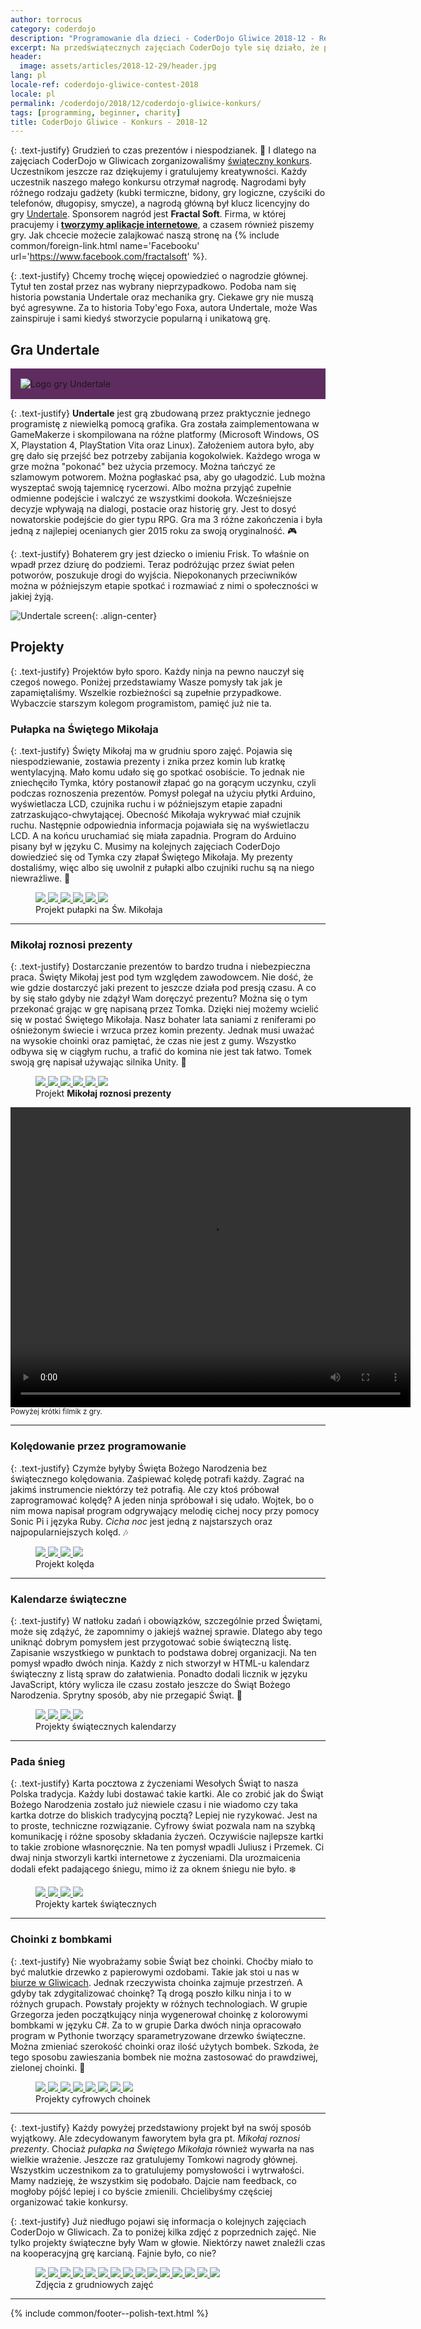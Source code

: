 ```yaml
---
author: torrocus
category: coderdojo
description: "Programowanie dla dzieci - CoderDojo Gliwice 2018-12 - Relacja z konkursu"
excerpt: Na przedświątecznych zajęciach CoderDojo tyle się działo, że postanowiliśmy o tym napisać. Szczególnie wart uwagi był konkurs z nagrodami. Więcej w artykule.
header:
  image: assets/articles/2018-12-29/header.jpg
lang: pl
locale-ref: coderdojo-gliwice-contest-2018
locale: pl
permalink: /coderdojo/2018/12/coderdojo-gliwice-konkurs/
tags: [programming, beginner, charity]
title: CoderDojo Gliwice - Konkurs - 2018-12
---
```


{: .text-justify}
Grudzień to czas prezentów i niespodzianek.
💝
I dlatego na zajęciach CoderDojo w Gliwicach zorganizowaliśmy [świąteczny konkurs]({{site.url}}/coderdojo/2018/12/coderdojo-gliwice/#konkurs).
Uczestnikom jeszcze raz dziękujemy i gratulujemy kreatywności.
Każdy uczestnik naszego małego konkursu otrzymał nagrodę.
Nagrodami były różnego rodzaju gadżety (kubki termiczne, bidony, gry logiczne, czyściki do telefonów, długopisy, smycze), a nagrodą główną był klucz licencyjny do gry <a href='https://undertale.com/' rel='nofollow noopener' target='_blank'>Undertale</a>.
Sponsorem nagród jest **Fractal Soft**.
Firma, w której pracujemy i <a href='https://fractalsoft.org/pl' target='_blank' title='Aplikacje internetowe w Ruby on Rails'>**tworzymy aplikacje internetowe**</a>, a czasem również piszemy gry.
Jak chcecie możecie zalajkować naszą stronę na {% include common/foreign-link.html name='Facebooku' url='https://www.facebook.com/fractalsoft' %}.

{: .text-justify}
Chcemy trochę więcej opowiedzieć o nagrodzie głównej.
Tytuł ten został przez nas wybrany nieprzypadkowo.
Podoba nam się historia powstania Undertale oraz mechanika gry.
Ciekawe gry nie muszą być agresywne.
Za to historia Toby'ego Foxa, autora Undertale, może Was zainspiruje i sami kiedyś stworzycie popularną i unikatową grę.


## Gra Undertale

<div style='background-color: #5f2c60; margin-bottom: 1em; padding: 16px'>
  <img src='/assets/articles/2018-12-29/game-undertale.png' alt='Logo gry Undertale' class='align-center'>
</div>

{: .text-justify}
**Undertale** jest grą zbudowaną przez praktycznie jednego programistę z niewielką pomocą grafika.
Gra została zaimplementowana w GameMakerze i skompilowana na różne platformy (Microsoft Windows, OS X, Playstation 4, PlayStation Vita oraz Linux).
Założeniem autora było, aby grę dało się przejść bez potrzeby zabijania kogokolwiek.
Każdego wroga w grze można "pokonać" bez użycia przemocy.
Można tańczyć ze szlamowym potworem.
Można pogłaskać psa, aby go ułagodzić.
Lub można wyszeptać swoją tajemnicę rycerzowi.
Albo można przyjąć zupełnie odmienne podejście i walczyć ze wszystkimi dookoła.
Wcześniejsze decyzje wpływają na dialogi, postacie oraz historię gry.
Jest to dosyć nowatorskie podejście do gier typu RPG.
Gra ma 3 różne zakończenia i była jedną z najlepiej ocenianych gier 2015 roku za swoją oryginalność.
🎮

{: .text-justify}
Bohaterem gry jest dziecko o imieniu Frisk.
To właśnie on wpadł przez dziurę do podziemi.
Teraz podróżując przez świat pełen potworów, poszukuje drogi do wyjścia.
Niepokonanych przeciwników można w późniejszym etapie spotkać i rozmawiać z nimi o społeczności w jakiej żyją.

![Undertale screen]({{site.url}}/assets/articles/2018-12-29/game-undertale-screen.png){: .align-center}


## Projekty

{: .text-justify}
Projektów było sporo.
Każdy ninja na pewno nauczył się czegoś nowego.
Poniżej przedstawiamy Wasze pomysły tak jak je zapamiętaliśmy.
Wszelkie rozbieżności są zupełnie przypadkowe.
Wybaczcie starszym kolegom programistom, pamięć już nie ta.


### Pułapka na Świętego Mikołaja

{: .text-justify}
Święty Mikołaj ma w grudniu sporo zajęć.
Pojawia się niespodziewanie, zostawia prezenty i znika przez komin lub kratkę wentylacyjną.
Mało komu udało się go spotkać osobiście.
To jednak nie zniechęciło Tymka, który postanowił złapać go na gorącym uczynku, czyli podczas roznoszenia prezentów.
Pomysł polegał na użyciu płytki Arduino, wyświetlacza LCD, czujnika ruchu i w późniejszym etapie zapadni zatrzaskująco-chwytającej.
Obecność Mikołaja wykrywać miał czujnik ruchu.
Następnie odpowiednia informacja pojawiała się na wyświetlaczu LCD.
A na końcu uruchamiać się miała zapadnia.
Program do Arduino pisany był w języku C.
Musimy na kolejnych zajęciach CoderDojo dowiedzieć się od Tymka czy złapał Świętego Mikołaja.
My prezenty dostaliśmy, więc albo się uwolnił z pułapki albo czujniki ruchu są na niego niewrażliwe.
🔔

<figure class='half'>
  <a href='/assets/gallery/2018-12-29/trap-for-santa-claus/01.jpg'>
    <img src='/assets/gallery/2018-12-29/trap-for-santa-claus/thumbs/01.jpg'>
  </a>
  <a href='/assets/gallery/2018-12-29/trap-for-santa-claus/02.jpg'>
    <img src='/assets/gallery/2018-12-29/trap-for-santa-claus/thumbs/02.jpg'>
  </a>
  <a href='/assets/gallery/2018-12-29/trap-for-santa-claus/03.jpg'>
    <img src='/assets/gallery/2018-12-29/trap-for-santa-claus/thumbs/03.jpg'>
  </a>
  <a href='/assets/gallery/2018-12-29/trap-for-santa-claus/04.jpg'>
    <img src='/assets/gallery/2018-12-29/trap-for-santa-claus/thumbs/04.jpg'>
  </a>
  <a href='/assets/gallery/2018-12-29/trap-for-santa-claus/05.jpg'>
    <img src='/assets/gallery/2018-12-29/trap-for-santa-claus/thumbs/05.jpg'>
  </a>
  <a href='/assets/gallery/2018-12-29/trap-for-santa-claus/06.jpg'>
    <img src='/assets/gallery/2018-12-29/trap-for-santa-claus/thumbs/06.jpg'>
  </a>
  <figcaption>Projekt pułapki na Św. Mikołaja</figcaption>
</figure>

----

### Mikołaj roznosi prezenty

{: .text-justify}
Dostarczanie prezentów to bardzo trudna i niebezpieczna praca.
Święty Mikołaj jest pod tym względem zawodowcem.
Nie dość, że wie gdzie dostarczyć jaki prezent to jeszcze działa pod presją czasu.
A co by się stało gdyby nie zdążył Wam doręczyć prezentu?
Można się o tym przekonać grając w grę napisaną przez Tomka.
Dzięki niej możemy wcielić się w postać Świętego Mikołaja.
Nasz bohater lata saniami z reniferami po ośnieżonym świecie i wrzuca przez komin prezenty.
Jednak musi uważać na wysokie choinki oraz pamiętać, że czas nie jest z gumy.
Wszystko odbywa się w ciągłym ruchu, a trafić do komina nie jest tak łatwo.
Tomek swoją grę napisał używając silnika Unity.
🎁

<figure class='half'>
  <a href='/assets/gallery/2018-12-29/game-of-santa-claus/01.jpg'>
    <img src='/assets/gallery/2018-12-29/game-of-santa-claus/thumbs/01.jpg'>
  </a>
  <a href='/assets/gallery/2018-12-29/game-of-santa-claus/02.jpg'>
    <img src='/assets/gallery/2018-12-29/game-of-santa-claus/thumbs/02.jpg'>
  </a>
  <a href='/assets/gallery/2018-12-29/game-of-santa-claus/03-screenshot-gry.jpg'>
    <img src='/assets/gallery/2018-12-29/game-of-santa-claus/thumbs/03-screenshot-gry.jpg'>
  </a>
  <a href='/assets/gallery/2018-12-29/game-of-santa-claus/04.jpg'>
    <img src='/assets/gallery/2018-12-29/game-of-santa-claus/thumbs/04.jpg'>
  </a>
  <a href='/assets/gallery/2018-12-29/game-of-santa-claus/05.jpg'>
    <img src='/assets/gallery/2018-12-29/game-of-santa-claus/thumbs/05.jpg'>
  </a>
  <a href='/assets/gallery/2018-12-29/game-of-santa-claus/06.jpg'>
    <img src='/assets/gallery/2018-12-29/game-of-santa-claus/thumbs/06.jpg'>
  </a>
  <figcaption>Projekt <strong>Mikołaj roznosi prezenty</strong></figcaption>
</figure>

<video width='640' height='480' controls controlsList='nodownload'>
  <source src='{{site.url}}/assets/gallery/2018-12-29/game-of-santa-claus/prezenty-przez-komin.webm' type='video/webm'>
</video>
<small>Powyżej krótki filmik z gry.</small>

----

### Kolędowanie przez programowanie

{: .text-justify}
Czymże byłyby Święta Bożego Narodzenia bez świątecznego kolędowania.
Zaśpiewać kolędę potrafi każdy.
Zagrać na jakimś instrumencie niektórzy też potrafią.
Ale czy ktoś próbował zaprogramować kolędę?
A jeden ninja spróbował i się udało.
Wojtek, bo o nim mowa napisał program odgrywający melodię cichej nocy przy pomocy Sonic Pi i języka Ruby.
_Cicha noc_ jest jedną z najstarszych oraz najpopularniejszych kolęd.
🎶

<figure class='half'>
  <a href='/assets/gallery/2018-12-29/christmas-carol/01.jpg'>
    <img src='/assets/gallery/2018-12-29/christmas-carol/thumbs/01.jpg'>
  </a>
  <a href='/assets/gallery/2018-12-29/christmas-carol/02.jpg'>
    <img src='/assets/gallery/2018-12-29/christmas-carol/thumbs/02.jpg'>
  </a>
  <a href='/assets/gallery/2018-12-29/christmas-carol/03.jpg'>
    <img src='/assets/gallery/2018-12-29/christmas-carol/thumbs/03.jpg'>
  </a>
  <a href='/assets/gallery/2018-12-29/christmas-carol/04.jpg'>
    <img src='/assets/gallery/2018-12-29/christmas-carol/thumbs/04.jpg'>
  </a>
  <figcaption>Projekt kolęda</figcaption>
</figure>

----

### Kalendarze świąteczne

{: .text-justify}
W natłoku zadań i obowiązków, szczególnie przed Świętami, może się zdążyć, że zapomnimy o jakiejś ważnej sprawie.
Dlatego aby tego uniknąć dobrym pomysłem jest przygotować sobie świąteczną listę.
Zapisanie wszystkiego w punktach to podstawa dobrej organizacji.
Na ten pomysł wpadło dwóch ninja.
Każdy z nich stworzył w HTML-u kalendarz świąteczny z listą spraw do załatwienia.
Ponadto dodali licznik w języku JavaScript, który wylicza ile czasu zostało jeszcze do Świąt Bożego Narodzenia.
Sprytny sposób, aby nie przegapić Świąt.
📅

<figure class='half'>
  <a href='/assets/gallery/2018-12-29/christmas-calendars/01.jpg'>
    <img src='/assets/gallery/2018-12-29/christmas-calendars/thumbs/01.jpg'>
  </a>
  <a href='/assets/gallery/2018-12-29/christmas-calendars/02.jpg'>
    <img src='/assets/gallery/2018-12-29/christmas-calendars/thumbs/02.jpg'>
  </a>
  <a href='/assets/gallery/2018-12-29/christmas-calendars/03.jpg'>
    <img src='/assets/gallery/2018-12-29/christmas-calendars/thumbs/03.jpg'>
  </a>
  <a href='/assets/gallery/2018-12-29/christmas-calendars/04.jpg'>
    <img src='/assets/gallery/2018-12-29/christmas-calendars/thumbs/04.jpg'>
  </a>
  <figcaption>Projekty świątecznych kalendarzy</figcaption>
</figure>

----

### Pada śnieg

{: .text-justify}
Karta pocztowa z życzeniami Wesołych Świąt to nasza Polska tradycja.
Każdy lubi dostawać takie kartki.
Ale co zrobić jak do Świąt Bożego Narodzenia zostało już niewiele czasu i nie wiadomo czy taka kartka dotrze do bliskich tradycyjną pocztą?
Lepiej nie ryzykować.
Jest na to proste, techniczne rozwiązanie.
Cyfrowy świat pozwala nam na szybką komunikację i różne sposoby składania życzeń.
Oczywiście najlepsze kartki to takie zrobione własnoręcznie.
Na ten pomysł wpadli Juliusz i Przemek.
Ci dwaj ninja stworzyli kartki internetowe z życzeniami.
Dla urozmaicenia dodali efekt padającego śniegu, mimo iż za oknem śniegu nie było.
❄️

<figure class='half'>
  <a href='/assets/gallery/2018-12-29/christmas-cards/01.jpg'>
    <img src='/assets/gallery/2018-12-29/christmas-cards/thumbs/01.jpg'>
  </a>
  <a href='/assets/gallery/2018-12-29/christmas-cards/02.jpg'>
    <img src='/assets/gallery/2018-12-29/christmas-cards/thumbs/02.jpg'>
  </a>
  <a href='/assets/gallery/2018-12-29/christmas-cards/03.jpg'>
    <img src='/assets/gallery/2018-12-29/christmas-cards/thumbs/03.jpg'>
  </a>
  <a href='/assets/gallery/2018-12-29/christmas-cards/04.jpg'>
    <img src='/assets/gallery/2018-12-29/christmas-cards/thumbs/04.jpg'>
  </a>
  <figcaption>Projekty kartek świątecznych</figcaption>
</figure>

----

### Choinki z bombkami

{: .text-justify}
Nie wyobrażamy sobie Świąt bez choinki.
Choćby miało to być malutkie drzewko z papierowymi ozdobami.
Takie jak stoi u nas w [biurze w Gliwicach]({{site.url}}/news/2018/12/merry-christmas/).
Jednak rzeczywista choinka zajmuje przestrzeń.
A gdyby tak zdygitalizować choinkę?
Tą drogą poszło kilku ninja i to w różnych grupach.
Powstały projekty w różnych technologiach.
W grupie Grzegorza jeden początkujący ninja wygenerował choinkę z kolorowymi bombkami w języku C#.
Za to w grupie Darka dwóch ninja opracowało program w Pythonie tworzący sparametryzowane drzewko świąteczne.
Można zmieniać szerokość choinki oraz ilość użytych bombek.
Szkoda, że tego sposobu zawieszania bombek nie można zastosować do prawdziwej, zielonej choinki.
🎄

<figure class='half'>
  <a href='/assets/gallery/2018-12-29/christmas-trees/01.jpg'>
    <img src='/assets/gallery/2018-12-29/christmas-trees/thumbs/01.jpg'>
  </a>
  <a href='/assets/gallery/2018-12-29/christmas-trees/02.jpg'>
    <img src='/assets/gallery/2018-12-29/christmas-trees/thumbs/02.jpg'>
  </a>
  <a href='/assets/gallery/2018-12-29/christmas-trees/03.jpg'>
    <img src='/assets/gallery/2018-12-29/christmas-trees/thumbs/03.jpg'>
  </a>
  <a href='/assets/gallery/2018-12-29/christmas-trees/04.jpg'>
    <img src='/assets/gallery/2018-12-29/christmas-trees/thumbs/04.jpg'>
  </a>
  <a href='/assets/gallery/2018-12-29/christmas-trees/05.jpg'>
    <img src='/assets/gallery/2018-12-29/christmas-trees/thumbs/05.jpg'>
  </a>
  <a href='/assets/gallery/2018-12-29/christmas-trees/06.jpg'>
    <img src='/assets/gallery/2018-12-29/christmas-trees/thumbs/06.jpg'>
  </a>
  <a href='/assets/gallery/2018-12-29/christmas-trees/07.jpg'>
    <img src='/assets/gallery/2018-12-29/christmas-trees/thumbs/07.jpg'>
  </a>
  <a href='/assets/gallery/2018-12-29/christmas-trees/08.jpg'>
    <img src='/assets/gallery/2018-12-29/christmas-trees/thumbs/08.jpg'>
  </a>
  <figcaption>Projekty cyfrowych choinek</figcaption>
</figure>


----

{: .text-justify}
Każdy powyżej przedstawiony projekt był na swój sposób wyjątkowy.
Ale zdecydowanym faworytem była gra pt. _Mikołaj roznosi prezenty_.
Chociaż _pułapka na Świętego Mikołaja_ również wywarła na nas wielkie wrażenie.
Jeszcze raz gratulujemy Tomkowi nagrody głównej.
Wszystkim uczestnikom za to gratulujemy pomysłowości i wytrwałości.
Mamy nadzieję, że wszystkim się podobało.
Dajcie nam feedback, co mogłoby pójść lepiej i co byście zmienili.
Chcielibyśmy częściej organizować takie konkursy.

{: .text-justify}
Już niedługo pojawi się informacja o kolejnych zajęciach CoderDojo w Gliwicach.
Za to poniżej kilka zdjęć z poprzednich zajęć.
Nie tylko projekty świąteczne były Wam w głowie.
Niektórzy nawet znaleźli czas na kooperacyjną grę karcianą.
Fajnie było, co nie?

<figure class='third'>
  <a href='/assets/gallery/2018-12-29/rest/01.jpg'>
    <img src='/assets/gallery/2018-12-29/rest/thumbs/01.jpg'>
  </a>
  <a href='/assets/gallery/2018-12-29/rest/02.jpg'>
    <img src='/assets/gallery/2018-12-29/rest/thumbs/02.jpg'>
  </a>
  <a href='/assets/gallery/2018-12-29/rest/03.jpg'>
    <img src='/assets/gallery/2018-12-29/rest/thumbs/03.jpg'>
  </a>
  <a href='/assets/gallery/2018-12-29/rest/04.jpg'>
    <img src='/assets/gallery/2018-12-29/rest/thumbs/04.jpg'>
  </a>
  <a href='/assets/gallery/2018-12-29/rest/05.jpg'>
    <img src='/assets/gallery/2018-12-29/rest/thumbs/05.jpg'>
  </a>
  <a href='/assets/gallery/2018-12-29/rest/06.jpg'>
    <img src='/assets/gallery/2018-12-29/rest/thumbs/06.jpg'>
  </a>
  <a href='/assets/gallery/2018-12-29/rest/07.jpg'>
    <img src='/assets/gallery/2018-12-29/rest/thumbs/07.jpg'>
  </a>
  <a href='/assets/gallery/2018-12-29/rest/08.jpg'>
    <img src='/assets/gallery/2018-12-29/rest/thumbs/08.jpg'>
  </a>
  <a href='/assets/gallery/2018-12-29/rest/09.jpg'>
    <img src='/assets/gallery/2018-12-29/rest/thumbs/09.jpg'>
  </a>
  <a href='/assets/gallery/2018-12-29/rest/10.jpg'>
    <img src='/assets/gallery/2018-12-29/rest/thumbs/10.jpg'>
  </a>
  <a href='/assets/gallery/2018-12-29/rest/11.jpg'>
    <img src='/assets/gallery/2018-12-29/rest/thumbs/11.jpg'>
  </a>
  <a href='/assets/gallery/2018-12-29/rest/12.jpg'>
    <img src='/assets/gallery/2018-12-29/rest/thumbs/12.jpg'>
  </a>
  <a href='/assets/gallery/2018-12-29/rest/13.jpg'>
    <img src='/assets/gallery/2018-12-29/rest/thumbs/13.jpg'>
  </a>
  <a href='/assets/gallery/2018-12-29/rest/14.jpg'>
    <img src='/assets/gallery/2018-12-29/rest/thumbs/14.jpg'>
  </a>
  <a href='/assets/gallery/2018-12-29/rest/15.jpg'>
    <img src='/assets/gallery/2018-12-29/rest/thumbs/15.jpg'>
  </a>
  <figcaption>
    Zdjęcia z grudniowych zajęć
  </figcaption>
</figure>

----
{% include common/footer--polish-text.html %}
